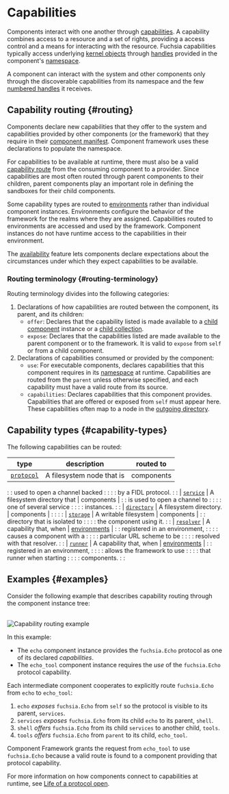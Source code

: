 # Capabilities

Components interact with one another through [capabilities][glossary.capability].
A capability combines access to a resource and a set of rights, providing a
access control and a means for interacting with the resource. Fuchsia
capabilities typically access underlying [kernel objects][glossary.kernel-object]
through [handles][glossary.handle] provided in the component's
[namespace][glossary.namespace].

A component can interact with the system and other components only through the
discoverable capabilities from its namespace and the few
[numbered handles][src-processargs] it receives.

## Capability routing {#routing}

Components declare new capabilities that they offer to the system and
capabilities provided by other components (or the framework) that they require
in their [component manifest][doc-component-manifest]. Component framework uses
these declarations to populate the namespace.

For capabilities to be available at runtime, there must also be a valid
[capability route][glossary.capability-routing] from the consuming component to
a provider. Since capabilities are most often routed through parent components
to their children, parent components play an important role in defining the
sandboxes for their child components.

Some capability types are routed to [environments][glossary.environment] rather
than individual component instances. Environments configure the behavior of
the framework for the realms where they are assigned. Capabilities routed to
environments are accessed and used by the framework. Component instances do not
have runtime access to the capabilities in their environment.

The [availability][capability-availability] feature lets components declare expectations
about the circumstances under which they expect capabilities to be available.

### Routing terminology {#routing-terminology}

Routing terminology divides into the following categories:

1.  Declarations of how capabilities are routed between the component, its
    parent, and its children:
    -   `offer`: Declares that the capability listed is made available to a
        [child component][doc-children] instance or a
        [child collection][doc-collections].
    -   `expose`: Declares that the capabilities listed are made available to
        the parent component or to the framework. It is valid to `expose` from
        `self` or from a child component.
1.  Declarations of capabilities consumed or provided by the component:
    -   `use`: For executable components, declares capabilities that this
        component requires in its [namespace][glossary.namespace] at runtime.
        Capabilities are routed from the `parent` unless otherwise specified,
        and each capability must have a valid route from its source.
    -   `capabilities`: Declares capabilities that this component provides.
        Capabilities that are offered or exposed from `self` must appear here.
        These capabilities often map to a node in the
        [outgoing directory][glossary.outgoing-directory].

## Capability types {#capability-types}

The following capabilities can be routed:

| type                                 | description                   | routed to                         |
| ------------------------------------ | ----------------------------- | --------------------------------- |
| [`protocol`][capability-protocol]    | A filesystem node that is     | components                        |
:                                      : used to open a channel backed :                                   :
:                                      : by a FIDL protocol.           :                                   :
| [`service`][capability-service]      | A filesystem directory that   | components                        |
:                                      : is used to open a channel to  :                                   :
:                                      : one of several service        :                                   :
:                                      : instances.                    :                                   :
| [`directory`][capability-directory]  | A filesystem directory.       | components                        |
:                                      :                               :                                   :
| [`storage`][capability-storage]      | A writable filesystem         | components                        |
:                                      : directory that is isolated to :                                   :
:                                      : the component using it.       :                                   :
| [`resolver`][capability-resolver]    | A capability that, when       | [environments][doc-environments]  |
:                                      : registered in an environment, :                                   :
:                                      : causes a component with a     :                                   :
:                                      : particular URL scheme to be   :                                   :
:                                      : resolved with that resolver.  :                                   :
| [`runner`][capability-runner]        | A capability that, when       | [environments][doc-environments]  |
:                                      : registered in an environment, :                                   :
:                                      : allows the framework to use   :                                   :
:                                      : that runner when starting     :                                   :
:                                      : components.                   :                                   :

## Examples {#examples}

Consider the following example that describes capability routing through the
component instance tree:

<br>![Capability routing example](/docs/concepts/components/v2/images/capability_routing_example.png)<br>

In this example:

-   The `echo` component instance provides the `fuchsia.Echo` protocol as one
    of its declared *capabilities*.
-   The `echo_tool` component instance requires the *use* of the
    `fuchsia.Echo` protocol capability.

Each intermediate component cooperates to explicitly route `fuchsia.Echo`
from `echo` to `echo_tool`:

1.  `echo` *exposes* `fuchsia.Echo` from `self` so the protocol is visible to
    its parent, `services`.
1.  `services` *exposes* `fuchsia.Echo` from its child `echo` to its parent,
    `shell`.
1.  `shell` *offers* `fuchsia.Echo` from its child `services` to another child,
    `tools`.
1.  `tools` *offers* `fuchsia.Echo` from `parent` to its child, `echo_tool`.

Component Framework grants the request from `echo_tool` to use `fuchsia.Echo`
because a valid route is found to a component providing that protocol capability.

For more information on how components connect to capabilities at runtime, see
[Life of a protocol open][doc-protocol-open].

[capability-protocol]: /docs/concepts/components/v2/capabilities/protocol.md
[capability-service]: /docs/concepts/components/v2/capabilities/service.md
[capability-directory]: /docs/concepts/components/v2/capabilities/directory.md
[capability-storage]: /docs/concepts/components/v2/capabilities/storage.md
[capability-resolver]: /docs/concepts/components/v2/capabilities/resolver.md
[capability-runner]: /docs/concepts/components/v2/capabilities/runner.md
[capability-availability]: /docs/concepts/components/v2/capabilities/availability.md
[doc-children]: /docs/concepts/components/v2/realms.md##child-component-instances
[doc-collections]: /docs/concepts/components/v2/realms.md#collections
[doc-component-manifest]: /docs/concepts/components/v2/component_manifests.md
[doc-environments]: /docs/concepts/components/v2/environments.md
[doc-outgoing-directory]: /docs/concepts/packages/system.md#outgoing_directory
[doc-protocol-open]: /docs/concepts/components/v2/capabilities/life_of_a_protocol_open.md
[doc-resolvers]: /docs/concepts/components/v2/capabilities/resolver.md
[glossary.capability]: /docs/glossary#capability
[glossary.capability-routing]: /docs/glossary#capability-routing
[glossary.child]: /docs/glossary#child-component-instance
[glossary.component]: /docs/glossary#component
[glossary.environment]: /docs/glossary#environment
[glossary.handle]: /docs/glossary#handle
[glossary.kernel-object]: /docs/glossary#kernel-object
[glossary.namespace]: /docs/glossary#namespace
[glossary.outgoing-directory]: /docs/glossary/README.md#outgoing-directory
[glossary.parent]: /docs/glossary#parent-component-instance
[src-processargs]: /zircon/system/public/zircon/processargs.h
